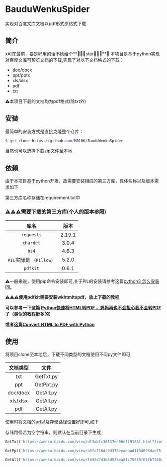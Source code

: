 # BauduWenkuSpider
实现对百度文库文档以pdf形式原格式下载

## 简介
x可在最前，要是好用的话不妨给个**🌟🌟🌟star🌟🌟🌟**🤪
本项目是基于python实现对百度文库可预览文档的下载,实现了对以下文档格式的下载：

- doc/docx
- ppt/pptx
- xls/xlsx
- pdf
- txt

⚠️本项目下载的文档均为pdf格式(除txt外)



## 安装

最简单的安装方式是直接克隆整个仓库：

```powershell
$ git clone https://github.com/M010K/BauduWenkuSpider
```

当然也可以选择下载zip文件至本地



## 依赖

由于本项目基于python开发，故需要安装相应的第三方库，具体名称以及版本需求如下

第三方库名称存储在requirement.txt中

### ⚠️⚠️⚠️需要下载的第三方库(个人的版本参照)

|           库名           |  版本  |
| :----------------------: | :----: |
|        `requests`        | 2.19.1 |
|        `chardet`         | 3.0.4  |
|          `bs4`           | 4.6.3  |
| `PIL`实际是 `（Pillow）` | 5.2.0  |
|         `pdfkit`         | 0.6.1  |

⚠️一般来说，使用pip命令安装即可,关于PIL的安装请参考这篇[python3 怎么安装 PIL](https://blog.csdn.net/dcz1994/article/details/71642979)

**⚠️⚠️⚠️使用pdfkit需要安装wkhtmltopdf，放上下载的教程**

**可以参考一下这篇 [Python快速将HTML转PDF ，妈妈再也不会担心我不会转PDF了](https://juejin.im/post/5c6d2591e51d457fd033e305)（类似的教程挺多的）**

**或者这篇[Convert HTML to PDF with Python](https://pythonexamples.org/python-convert-html-to-pdf/)**



## 使用

将项目clone至本地后，下载不同类型的文档使用不同py文件即可

| 文档类型 |   文件    |
| :------: | :-------: |
|   txt    | GetTxt.py |
|   ppt    | GetPpt.py |
| doc/docx | GetAll.py |
| xls/xlsx | GetAll.py |
|   pdf    | GetAll.py |

使用时将文档的url以及存储路径设置好即可,如下

存储路径若为空字符串，则默认在当前目录下生成

```python
GetTxt('https://wenku.baidu.com/view/df3abfc36137ee06eff9183f.html?from=search', '存储路径').getTXT()
```

```python
GetPpt('https://wenku.baidu.com/view/a5fc216dc9d376eeaeaad1f34693daef5ff7130b.html?from=search', '存储路径').getPPT()
```

```python
GetAll('https://wenku.baidu.com/view/fb92d7d3b8d528ea81c758f5f61fb7360a4c2b61.html?from=search',"存储路径").Run()
```

